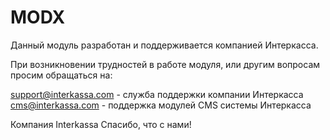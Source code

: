 # MODX
Данный модуль разработан и поддерживается компанией Интеркасса.

При возникновении трудностей в работе модуля, или другим вопросам просим обращаться на: 

 support@interkassa.com - служба поддержки компании Интеркасса
 cms@interkassa.com - поддержка модулей CMS системы Интеркасса

Компания Interkassa 
Спасибо, что с нами!